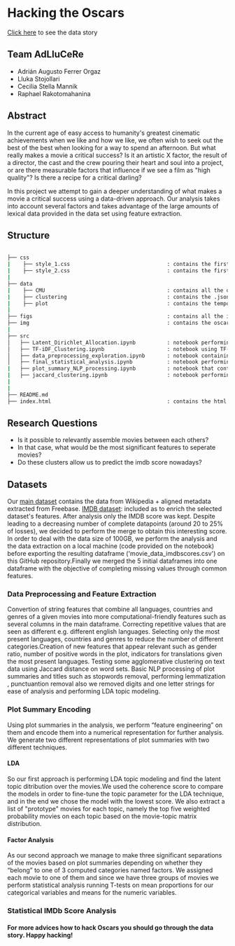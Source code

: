 # Hacking the Oscars


[Click here](https://adrianfo-16.github.io/ADA-adlucere2022-web-page/) to see the data story 
## Team AdLluCeRe

* Adrián Augusto Ferrer Orgaz
* Lluka Stojollari
* Cecilia Stella Mannik
* Raphael Rakotomahanina

## Abstract

In the current age of easy access to humanity's greatest cinematic achievements when we like and how we like, we often wish to seek out the best of the best when looking for a way to spend an afternoon. But what really makes a movie a critical success? Is it an artistic X factor, the result of a director, the cast and the crew pouring their heart and soul into a project, or are there measurable factors that influence if we see a film as "high quality"? Is there a recipe for a critical darling?

In this project we attempt to gain a deeper understanding of what makes a movie a critical success using a data-driven approach. Our analysis takes into account several factors and takes advantage of the large amounts of lexical data provided in the data set using feature extraction.
## Structure 

```bash

├── css
|    ├── style_1.css                               : contains the first template for the html data story.
|    ├── style_2.css                               : contains the first template for the html data story.
|
├── data
|    ├── CMU                                       : contains all the dataset required for this project.
|    ├── clustering                                : contains the .json files from the kmeans and dbscan clustering.
|    ├── plot                                      : contains the temporary saved dataset after preproccesing.
|
├── figs                                           : contains all the images that are used in the data story .
├── img                                            : contains the oscar trophy image.
|
├── src
│   ├── Latent_Dirichlet_Allocation.ipynb          : notebook performing LDA analysis finding latent topics.
│   ├── TF-iDF_Clustering.ipynb                    : notebook using TF-IDF matrix on summaries for clustering purposes.
│   ├── data_preprocessing_exploration.ipynb       : notebook containing our preprocessing phase on the merged data.
│   ├── final_statistical_analysis.ipynb           : notebook performing statistical analysis on different features for different quantiles.
|   ├── plot_summary_NLP_processing.ipynb          : notebook that contains NLP processing on plot summaries for each movie.
|   ├── jaccard_clustering.ipynb                   : notebook performing the jaccard approach for clustering purposes over the plot summaries.
|
|
├── README.md
├── index.html                                     : contains the html implementation of our data story.
```
## Research Questions

* Is it possible to relevantly assemble movies between each others?
* In that case, what would be the most significant features to seperate movies?  
* Do these clusters allow us to predict the imdb score nowadays?

## Datasets
Our [main dataset](http://www.cs.cmu.edu/~ark/personas/) contains the data from Wikipedia + aligned metadata extracted from Freebase.
[IMDB dataset](https://www.imdb.com/interfaces/): included as to enrich the selected dataset's features. After analysis only the IMDB score was kept. Despite leading to a decreasing number of complete datapoints (around 20 to 25% of losses), we decided to perform the merge to obtain this interesting score. In order to deal with the data size of 100GB, we perform the analysis and the data extraction on a local machine (code provided on the notebook) before exporting the resulting dataframe ('movie_data_imdbscores.csv') on this GitHub repository.Finally we merged the 5 initial dataframes into one dataframe with the objective of completing missing values through common features.

### Data Preprocessing and Feature Extraction

Convertion of string features that combine all languages, countries and genres of a given movies into more computational-friendly features such as several columns in the main dataframe. Correcting repetitive values that are seen as different e.g. different english languages. Selecting only the most present languages, countries and genres to reduce the number of different categories.Creation of new features that appear relevant such as gender ratio, number of positive words in the plot, indicators for translations given the most present languages. Testing some agglomerative clustering on text data using Jaccard distance on word sets.  Basic NLP processing of plot summaries and titles such as stopwords removal, performing lemmatization , punctuantion removal also we removed digits and one letter strings for ease of analysis and performing LDA topic modeling.


### Plot Summary Encoding
Using plot summaries in the analysis, we perform “feature engineering” on them and encode them into a numerical representation for further analysis.
We generate two different representations of plot summaries with two different techniques.

#### LDA
So our first approach is performing LDA topic modeling and find the latent topic ditribution over the movies.We used the coherence score to compare the models in order to fine-tune the topic parameter for the LDA technique, and in the end we chose the model with the lowest score. We also extract a list of "prototype" movies for each topic, namely the top five weighted probability movies on each topic based on the movie-topic matrix distribution.

#### Factor Analysis
As our second approach we manage to make three significant separations of the movies based on plot summaries depending on whether they “belong” to one of 3 computed categories named factors. We assigned each movie to one of them and since we have three groups of movies we perform statistical analysis running T-tests on mean proportions for our categorical variables and means for the numeric variables.

### Statistical IMDb Score Analysis



#### For more advices how to hack Oscars you should go through the data story. Happy hacking!


